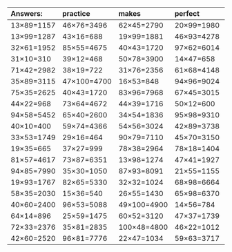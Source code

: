 | Answers: | practice | makes | perfect | ! |
| :--- | :--- | :--- | :--- | :--- |
| 13×89=1157 | 46×76=3496 | 62×45=2790 | 20×99=1980 | 87×11=957 | 
| 13×99=1287 | 43×16=688 | 19×99=1881 | 46×93=4278 | 72×21=1512 | 
| 32×61=1952 | 85×55=4675 | 40×43=1720 | 97×62=6014 | 42×78=3276 | 
| 31×10=310 | 39×12=468 | 50×78=3900 | 14×47=658 | 53×24=1272 | 
| 71×42=2982 | 38×19=722 | 31×76=2356 | 61×68=4148 | 91×15=1365 | 
| 35×89=3115 | 47×100=4700 | 16×53=848 | 94×96=9024 | 92×100=9200 | 
| 75×35=2625 | 40×43=1720 | 83×96=7968 | 67×45=3015 | 53×16=848 | 
| 44×22=968 | 73×64=4672 | 44×39=1716 | 50×12=600 | 34×89=3026 | 
| 94×58=5452 | 65×40=2600 | 34×54=1836 | 95×98=9310 | 89×60=5340 | 
| 40×10=400 | 59×74=4366 | 54×56=3024 | 42×89=3738 | 70×35=2450 | 
| 33×53=1749 | 29×16=464 | 90×79=7110 | 45×70=3150 | 25×34=850 | 
| 19×35=665 | 37×27=999 | 78×38=2964 | 78×18=1404 | 60×90=5400 | 
| 81×57=4617 | 73×87=6351 | 13×98=1274 | 47×41=1927 | 73×51=3723 | 
| 94×85=7990 | 35×30=1050 | 87×93=8091 | 21×55=1155 | 29×97=2813 | 
| 19×93=1767 | 82×65=5330 | 32×32=1024 | 68×98=6664 | 89×80=7120 | 
| 58×35=2030 | 15×36=540 | 26×55=1430 | 65×98=6370 | 13×58=754 | 
| 40×60=2400 | 96×53=5088 | 49×100=4900 | 14×56=784 | 83×68=5644 | 
| 64×14=896 | 25×59=1475 | 60×52=3120 | 47×37=1739 | 93×41=3813 | 
| 72×33=2376 | 35×81=2835 | 100×48=4800 | 46×22=1012 | 29×53=1537 | 
| 42×60=2520 | 96×81=7776 | 22×47=1034 | 59×63=3717 | 75×13=975 | 
